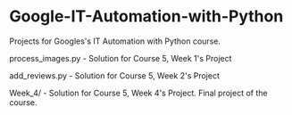 # Google-IT-Automation-with-Python
Projects for Googles's IT Automation with Python course.

process_images.py - Solution for Course 5, Week 1's Project

add_reviews.py - Solution for Course 5, Week 2's Project

Week_4/ - Solution for Course 5, Week 4's Project. Final project of the course.
